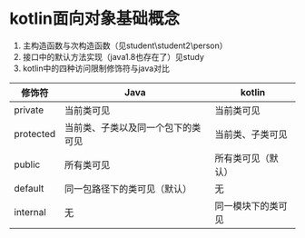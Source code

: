 <!--
 * @Author: longchao
 * @Date: 2021-01-11 12:30:45
 * @LastEditTime: 2021-01-23 10:28:37
 * @LastEditors: Please set LastEditors
 * @Description: In User Settings Edit
 * @FilePath: \android-diyihangdaima\101\HelloWorld\app\src\main\java\com\example\helloworld\kobj\kotlin_object.md
-->

# kotlin面向对象基础概念
1. 主构造函数与次构造函数（见student\student2\person）
1. 接口中的默认方法实现（java1.8也存在了）见study
1. kotlin中的四种访问限制修饰符与java对比

|  修饰符   | Java  |kotlin  |
|  ----  | ----  | ------- |
| private  | 当前类可见 | 当前类可见 |
| protected  | 当前类、子类以及同一个包下的类可见 | 当前类、子类可见 |
| public  | 所有类可见 | 所有类可见（默认） |
| default  | 同一包路径下的类可见（默认） | 无 |
| internal  | 无 | 同一模块下的类可见 |